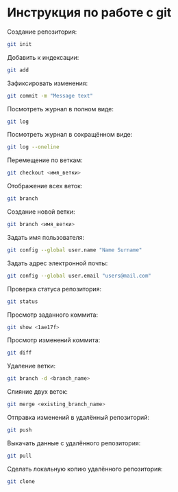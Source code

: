 # Инструкция по работе с git

Создание репозитория:
```sh
git init
```

Добавить к индексации:
```sh
git add
```

Зафиксировать изменения:
```sh
git commit -m "Message text"
```

Посмотреть журнал в полном виде:
```sh
git log
```

Посмотреть журнал в сокращённом виде:
```sh
git log --oneline
```

Перемещение по веткам:
```sh
git checkout <имя_ветки>
```

Отображение всех веток:
```sh
git branch
```

Создание новой ветки:
```sh
git branch <имя_ветки>
```

Задать имя пользователя:
```sh
git config --global user.name "Name Surname"
```

Задать адрес электронной почты:
```sh
git config --global user.email "users@mail.com"
```

Проверка статуса репозитория:
```sh
git status
```

Просмотр заданного коммита:
```sh
git show <1ae17f>
```

Просмотр изменений коммита:
```sh
git diff
```

Удаление ветки:
```sh
git branch -d <branch_name>
```

Слияние двух веток:
```sh
git merge <existing_branch_name>
```

Отправка изменений в удалённый репозиторий:
```sh
git push
```

Выкачать данные с удалённого репозитория:
```sh
git pull
```

Сделать локальную копию удалённого репозитория:
```sh
git clone
```